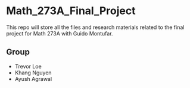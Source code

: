 # Math_273A_Final_Project
This repo will store all the files and research materials related to the final project for Math 273A with Guido Montufar.

## Group
- Trevor Loe
- Khang Nguyen
- Ayush Agrawal
